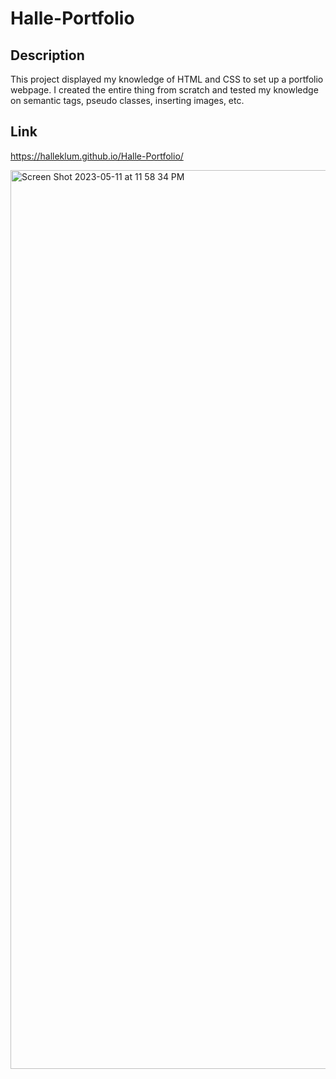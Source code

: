 # Halle-Portfolio

## Description
This project displayed my knowledge of HTML and CSS to set up a portfolio webpage. I created the entire thing from scratch and tested my knowledge on semantic tags, pseudo classes, inserting images, etc.

## Link
https://halleklum.github.io/Halle-Portfolio/

<img width="1438" alt="Screen Shot 2023-05-11 at 11 58 34 PM" src="https://github.com/halleklum/Halle-Portfolio/assets/128300265/fa609987-5239-44f3-8643-067f216cfdef">
